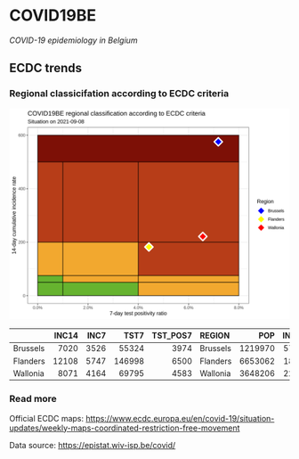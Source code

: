 
# COVID19BE

*COVID-19 epidemiology in Belgium*

## ECDC trends

### Regional classicifation according to ECDC criteria

![](COVID9BE-ecdc-trend.png)

|          | INC14 | INC7 |   TST7 | TST\_POS7 | REGION   |     POP | INC14\_RT |       PR7 |          GR |
| :------- | ----: | ---: | -----: | --------: | :------- | ------: | --------: | --------: | ----------: |
| Brussels |  7020 | 3526 |  55324 |      3974 | Brussels | 1219970 |  575.4240 | 0.0718314 |   0.0091586 |
| Flanders | 12108 | 5747 | 146998 |      6500 | Flanders | 6653062 |  181.9914 | 0.0442183 | \-0.0965257 |
| Wallonia |  8071 | 4164 |  69795 |      4583 | Wallonia | 3648206 |  221.2320 | 0.0656637 |   0.0657794 |

### Read more

Official ECDC maps:
<https://www.ecdc.europa.eu/en/covid-19/situation-updates/weekly-maps-coordinated-restriction-free-movement>

Data source: <https://epistat.wiv-isp.be/covid/>
